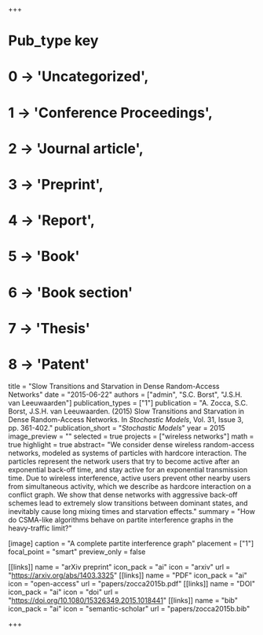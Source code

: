 +++
# Pub_type key
# 0 -> 'Uncategorized',
# 1 -> 'Conference Proceedings',
# 2 -> 'Journal article',
# 3 -> 'Preprint',
# 4 -> 'Report',
# 5 -> 'Book'
# 6 -> 'Book section'
# 7 -> 'Thesis'
# 8 -> 'Patent'

title = "Slow Transitions and Starvation in Dense Random-Access Networks"
date = "2015-06-22"
authors = ["admin", "S.C. Borst", "J.S.H. van Leeuwaarden"]
publication_types = ["1"]
publication =  "A. Zocca, S.C. Borst, J.S.H. van Leeuwaarden. (2015) Slow Transitions and Starvation in Dense Random-Access Networks. In _Stochastic Models_, Vol. 31, Issue 3, pp. 361-402."
publication_short = "_Stochastic Models_"
year = 2015
image_preview = ""
selected = true
projects = ["wireless networks"]
math = true
highlight = true
abstract= "We consider dense wireless random-access networks, modeled as systems of particles with hardcore interaction. The particles represent the network users that try to become active after an exponential back-off time, and stay active for an exponential transmission time. Due to wireless interference, active users prevent other nearby users from simultaneous activity, which we describe as hardcore interaction on a conflict graph. We show that dense networks with aggressive back-off schemes lead to extremely slow transitions between dominant states, and inevitably cause long mixing times and starvation effects."
summary = "How do CSMA-like algorithms behave on partite interference graphs in the heavy-traffic limit?"

[image]
  caption = "A complete partite interference graph"
  placement = ["1"]
  focal_point = "smart"
  preview_only = false

[[links]]
  name = "arXiv preprint"
  icon_pack = "ai"
  icon = "arxiv"
  url = "https://arxiv.org/abs/1403.3325"
[[links]]
  name = "PDF"
  icon_pack = "ai"
  icon = "open-access"
  url = "papers/zocca2015b.pdf"
[[links]]
  name = "DOI"
  icon_pack = "ai"
  icon = "doi"
  url = "https://doi.org/10.1080/15326349.2015.1018441"
[[links]]
  name = "bib"
  icon_pack = "ai"
  icon = "semantic-scholar"
  url = "papers/zocca2015b.bib"

+++
